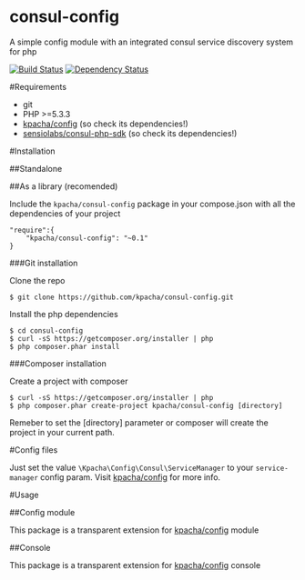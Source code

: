 consul-config
================

A simple config module with an integrated consul service discovery system for php

[![Build Status](https://travis-ci.org/kpacha/consul-config.png?branch=master)](https://travis-ci.org/kpacha/consul-config) [![Dependency Status](https://www.versioneye.com/user/projects/54691a34950825a8f700004b/badge.svg?style=flat)](https://www.versioneye.com/user/projects/54691a34950825a8f700004b)

#Requirements

* git
* PHP >=5.3.3
* [kpacha/config](https://github.com/kpacha/config) (so check its dependencies!)
* [sensiolabs/consul-php-sdk](https://github.com/sensiolabs/consul-php-sdk) (so check its dependencies!)

#Installation

##Standalone

##As a library (recomended)

Include the `kpacha/consul-config` package in your compose.json with all the dependencies of your project

    "require":{
        "kpacha/consul-config": "~0.1"
    }

###Git installation

Clone the repo

    $ git clone https://github.com/kpacha/consul-config.git

Install the php dependencies

    $ cd consul-config
    $ curl -sS https://getcomposer.org/installer | php
    $ php composer.phar install

###Composer installation

Create a project with composer

    $ curl -sS https://getcomposer.org/installer | php
    $ php composer.phar create-project kpacha/consul-config [directory]

Remeber to set the [directory] parameter or composer will create the project in your current path.

#Config files

Just set the value `\Kpacha\Config\Consul\ServiceManager` to your `service-manager` config param. 
Visit [kpacha/config](https://github.com/kpacha/config) for more info.

#Usage

##Config module

This package is a transparent extension for [kpacha/config](https://github.com/kpacha/config) module

##Console

This package is a transparent extension for [kpacha/config](https://github.com/kpacha/config) console

